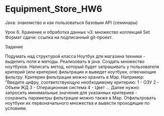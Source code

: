 # Equipment_Store_HW6
Java: знакомство и как пользоваться базовым API (семинары)


Урок 6. Хранение и обработка данных ч3: множество коллекций Set
Формат сдачи: ссылка на подписанный git-проект.

Задание

Подумать над структурой класса Ноутбук для магазина техники - выделить поля и
методы. Реализовать в java.
Создать множество ноутбуков.
Написать метод, который будет запрашивать у пользователя критерий (или критерии)
фильтрации и выведет ноутбуки, отвечающие фильтру. Критерии фильтрации можно
хранить в Map. Например:
“Введите цифру, соответствующую необходимому критерию:
1 - ОЗУ
2 - Объем ЖД
3 - Операционная система
4 - Цвет …
Далее нужно запросить минимальные значения для указанных критериев - сохранить
параметры фильтрации можно также в Map.
Отфильтровать ноутбуки их первоначального множества и вывести проходящие по
условиям.
